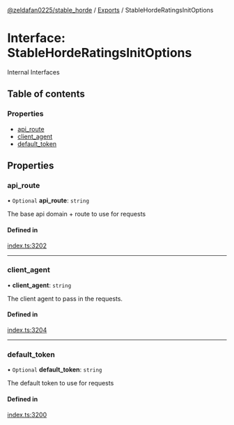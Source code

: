 [@zeldafan0225/stable_horde](../README.md) / [Exports](../modules.md) / StableHordeRatingsInitOptions

# Interface: StableHordeRatingsInitOptions

Internal Interfaces

## Table of contents

### Properties

- [api\_route](StableHordeRatingsInitOptions.md#api_route)
- [client\_agent](StableHordeRatingsInitOptions.md#client_agent)
- [default\_token](StableHordeRatingsInitOptions.md#default_token)

## Properties

### api\_route

• `Optional` **api\_route**: `string`

The base api domain + route to use for requests

#### Defined in

[index.ts:3202](https://github.com/ZeldaFan0225/stable_horde/blob/c25ea19/index.ts#L3202)

___

### client\_agent

• **client\_agent**: `string`

The client agent to pass in the requests.

#### Defined in

[index.ts:3204](https://github.com/ZeldaFan0225/stable_horde/blob/c25ea19/index.ts#L3204)

___

### default\_token

• `Optional` **default\_token**: `string`

The default token to use for requests

#### Defined in

[index.ts:3200](https://github.com/ZeldaFan0225/stable_horde/blob/c25ea19/index.ts#L3200)
